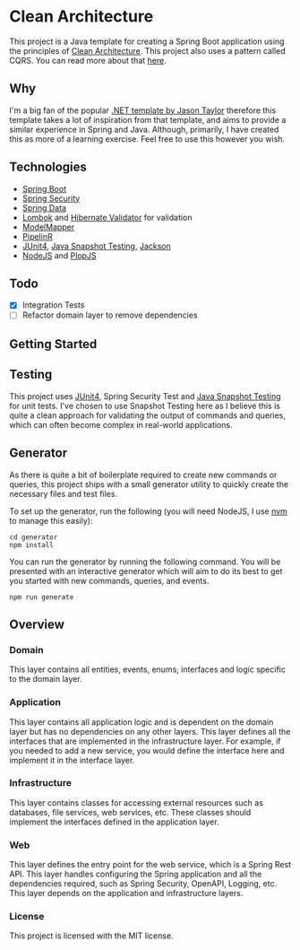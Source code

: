 # Clean Architecture

This project is a Java template for creating a Spring Boot application using the principles of [Clean Architecture](https://blog.cleancoder.com/uncle-bob/2012/08/13/the-clean-architecture.html).
This project also uses a pattern called CQRS. You can read more about that [here](https://martinfowler.com/bliki/CQRS.html).

## Why

I'm a big fan of the popular [.NET template by Jason Taylor](https://github.com/jasontaylordev/CleanArchitecture)
therefore this template takes a lot of inspiration from that template,
and aims to provide a similar experience in Spring and Java. Although, primarily, I have created this as more of a learning
exercise. Feel free to use this however you wish.

## Technologies

- [Spring Boot](https://spring.io/projects/spring-boot)
- [Spring Security](https://spring.io/projects/spring-security)
- [Spring Data](https://spring.io/projects/spring-data)
- [Lombok](https://projectlombok.org/) and [Hibernate Validator](https://hibernate.org/validator/) for validation
- [ModelMapper](https://modelmapper.org/)
- [PipelinR](https://github.com/sizovs/PipelinR)
- [JUnit4](https://junit.org/junit4/), [Java Snapshot Testing](https://github.com/origin-energy/java-snapshot-testing), [Jackson](https://github.com/FasterXML/jackson)
- [NodeJS](https://nodejs.org/en/) and [PlopJS](https://plopjs.com/)

## Todo

- [x] Integration Tests
- [ ] Refactor domain layer to remove dependencies

## Getting Started

## Testing

This project uses [JUnit4](https://junit.org/junit4/), Spring Security Test and [Java Snapshot Testing](https://github.com/origin-energy/java-snapshot-testing) for unit tests.
I've chosen to use Snapshot Testing here as I believe this is quite a clean approach for validating the output of
commands and queries, which can often become complex in real-world applications.

## Generator

As there is quite a bit of boilerplate required to create new commands or queries, this project ships with a
small generator utility to quickly create the necessary files and test files.

To set up the generator, run the following (you will need NodeJS, I use [nvm](https://github.com/nvm-sh/nvm) to manage this easily):

```shell
cd generator
npm install
```

You can run the generator by running the following command. You will be presented with an interactive generator which will aim to do its best to get you started with new commands, queries, and events.

```shell
npm run generate
```

## Overview

### Domain

This layer contains all entities, events, enums, interfaces and logic specific to the domain layer.

### Application

This layer contains all application logic and is dependent on the domain layer but has no dependencies on any other layers.
This layer defines all the interfaces that are implemented in the infrastructure layer.
For example, if you needed to add a new service, you would define the interface here and implement it in the interface layer.

### Infrastructure

This layer contains classes for accessing external resources such as databases, file services, web services, etc.
These classes should implement the interfaces defined in the application layer.

### Web

This layer defines the entry point for the web service, which is a Spring Rest API. This layer handles configuring the
Spring application and all the dependencies required, such as Spring Security, OpenAPI, Logging, etc. This layer depends
on the application and infrastructure layers.

### License

This project is licensed with the MIT license.
